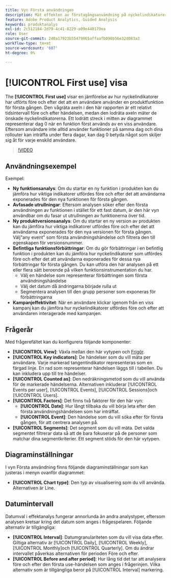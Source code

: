 ```yaml
---
title: Vyn Första användningen
description: Mät effekten av förstagångsanvändning på nyckelindikatorer.
feature: Adobe Product Analytics, Guided Analysis
keywords: produktanalys
exl-id: 2c512184-2d79-4c41-8229-a09e440179ea
role: User
source-git-commit: 240a17923b55479865affaafb098b56e32d083a3
workflow-type: tm+mt
source-wordcount: '607'
ht-degree: 0%

---
```


# [!UICONTROL First use] visa

The **[!UICONTROL First use]** visar en jämförelse av hur nyckelindikatorer har utförts före och efter det att en användare använder en produktfunktion för första gången. Den vågräta axeln i den här rapporten är ett relativt tidsintervall före och efter händelsen, medan den lodräta axeln mäter de önskade nyckelindikatorerna. Ett lodrätt streck i mitten av diagrammet representerar dag 0 när en funktion först används av en viss användare. Eftersom användare inte alltid använder funktioner på samma dag och dina rollouter kan inträffa under flera dagar, kan dag 0 betyda något som skiljer sig åt för varje enskild användare.

>[!VIDEO](https://video.tv.adobe.com/v/3421661/?learn=on)

## Användningsexempel

Exempel:

* **Ny funktionsanalys**: Om du startar en ny funktion i produkten kan du jämföra hur viktiga indikatorer utfördes före och efter det att användarna exponerades för den nya funktionen för första gången.
* **Avfasade utrullningar**: Eftersom analysen söker efter den första användningen av funktionen i stället för ett fast datum, är den här vyn användbar om du fasar ut utrullningen av funktionerna över tid.
* **Ny produktversionsanalys**: Om du startar en ny version av produkten kan du jämföra hur viktiga indikatorer utfördes före och efter det att användarna exponerades för den nya versionen för första gången. Välj&quot;any event&quot; som första användningshändelse och filtrera den till egenskapen för versionsnummer.
* **Befintliga funktionsförbättringar**: Om du gör förbättringar i en befintlig funktion i produkten kan du jämföra hur nyckelindikatorer som utfördes före och efter det att användarna exponerades för dessa nya förbättringar för första gången. Du kan utföra den här analysen på ett eller flera sätt beroende på vilken funktionsinstrumentation du har.
   * Välj en händelse som representerar förbättringen som första användningshändelse
   * Välj det datum då ändringarna började rulla ut
   * Segmentera analysen till den grupp personer som exponeras för förbättringarna
* **Kampanjeffektivitet**: När en användare klickar igenom från en viss kampanj kan du jämföra hur nyckelindikatorer utfördes före och efter att användaren interagerade med kampanjen.

## Frågerår

Med frågerefältet kan du konfigurera följande komponenter:

* **[!UICONTROL View]**: Växla mellan den här vytypen och [Frigör](release.md).
* **[!UICONTROL Key indicators]**: De händelser som du vill mäta per användare. Varje markerad tangentindikator representeras som en färgad linje. En rad som representerar händelsen läggs till i tabellen. Du kan inkludera upp till tre händelser.
* **[!UICONTROL Counted as]**: Den nedräkningsmetod som du vill använda för de markerade händelserna. Alternativen inkluderar [!UICONTROL Events per user], [!UICONTROL Events], [!UICONTROL Sessions]och [!UICONTROL Users].
* **[!UICONTROL Factors]**: Det finns två faktorer för den här vyn:
   * **[!UICONTROL Date]**: Hur långt tillbaka du vill börja leta efter den första användningshändelsen som har inträffat.
   * **[!UICONTROL Event]**: Den händelse som du vill söka efter för första gången, för att centrera analysen på.
* **[!UICONTROL Segments]**: Det segment som du vill mäta. Det valda segmentet filtrerar data så att de bara fokuserar på de personer som matchar dina segmentkriterier. Ett segment stöds för den här vytypen.

## Diagraminställningar

I vyn Första användning finns följande diagraminställningar som kan justeras i menyn ovanför diagrammet:

* **[!UICONTROL Chart type]**: Den typ av visualisering som du vill använda. Alternativen är Line.

## Datumintervall

Datumval i effektanalys fungerar annorlunda än andra analystyper, eftersom analysen kretsar kring det datum som anges i frågespelaren. Följande alternativ är tillgängliga:

* **[!UICONTROL Interval]**: Datumgranulariteten som du vill visa data efter. Giltiga alternativ är [!UICONTROL Daily], [!UICONTROL Weekly], [!UICONTROL Monthly]och [!UICONTROL Quarterly]. Om du ändrar intervallet påverkas alternativen för perioden Före och efter.
* **[!UICONTROL Before and after period]**: Hur lång tid det tar att analysera före och efter den första use-händelsen som anges i frågerinjen. Vilka alternativ som är tillgängliga beror på [!UICONTROL Interval] markering.
